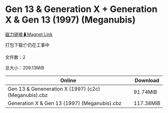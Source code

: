 # Gen 13 & Generation X + Generation X & Gen 13 (1997) (Meganubis)

[磁力链接⬇Magnet Link](magnet:?xt=urn:btih:bffad742628e6b33d5290c027a751f5f88d62134&dn=Gen%2013%20%26%20Generation%20X%20%2B%20Generation%20X%20%26%20Gen%2013%20%281997%29%20%28Meganubis%29)

打包下载📦仍在工事中

文件数：2

总大小：209.13MiB

Online | Download
--- | ---
Gen 13 & Geneneration X (1997) (c2c) (Meganubis).cbz | 91.74MiB
Generation X & Gen 13 (1997) (Meganubis).cbz | 117.38MiB